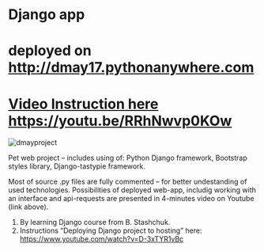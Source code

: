 # Django app

# deployed on http://dmay17.pythonanywhere.com

# [Video Instruction here]( https://youtu.be/RRhNwvp0KOw) https://youtu.be/RRhNwvp0KOw

![dmayproject](https://github.com/DimitriusMay/courses/assets/151651786/eb949601-919d-446d-9ba5-50db1055a791)

Pet web project – includes using of: 
Python Django framework, 
Bootstrap styles library,
Django-tastypie framework.

Most of source .py files are fully commented – for better undestanding of used technologies.
Possibilities of deployed web-app, includig working with an interface and api-requests are presented in 4-minutes video on Youtube (link above).

1. By learning Django course from B. Stashchuk.
2. Instructions “Deploying Django project to hosting” here:  https://www.youtube.com/watch?v=D-3xTYR1vBc


